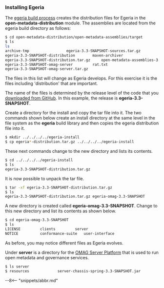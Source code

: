 <!-- SPDX-License-Identifier: CC-BY-4.0 -->
<!-- Copyright Contributors to the ODPi Egeria project. -->

### Installing Egeria

The [egeria build process](/egeria-docs/education/tutorials/building-egeria-tutorial/overview) creates the
distribution files for Egeria in the **open-metadata-distribution** module.
The assemblies are located from the egeria build directory as follows:

```bash
$ cd open-metadata-distribution/open-metadata-assemblies/target
$ ls
ls
archive-tmp					egeria-3.3-SNAPSHOT-sources.tar.gz
egeria-3.3-SNAPSHOT-distribution		maven-archiver
egeria-3.3-SNAPSHOT-distribution.tar.gz		open-metadata-assemblies-3.3-SNAPSHOT.jar
egeria-3.3-SNAPSHOT-omag-server			rat.txt
egeria-3.3-SNAPSHOT-omag-server.tar.gz
```
The files in this list will change as Egeria develops. For this exercise it is the files including 'distribution' that are important.

The name of the files is determined by the release level of the code that you
[downloaded from GitHub](/egeria-docs/education/tutorials/git-and-git-hub-tutorial/overview/#downloading-the-egeria-source-from-github).  In this example,
the release is **egeria-3.3-SNAPSHOT**.

Create a directory for the install and copy the tar file into it.
The two commands shown below create an install directory at the same level in the
file system as the **egeria** build library and then copies the egeria distribution file into it.

```bash
$ mkdir ../../../../egeria-install
$ cp egeria*-distribution.tar.gz ../../../../egeria-install
```

These next commands change to the new directory and lists its contents.

```bash
$ cd ../../../../egeria-install
$ ls
egeria-3.3-SNAPSHOT-distribution.tar.gz
```

It is now possible to unpack the tar file.

```bash
$ tar -xf egeria-3.3-SNAPSHOT-distribution.tar.gz
$ ls
egeria-3.3-SNAPSHOT-distribution.tar.gz	egeria-omag-3.3-SNAPSHOT
```

A new directory is created called **egeria-omag-3.3-SNAPSHOT**.  Change to this
new directory and list its contents as shown below.

```bash
$ cd egeria-omag-3.3-SNAPSHOT
$ ls
LICENSE			clients			server
NOTICE			conformance-suite	user-interface
```

As before, you may notice different files as Egeria evolves.

Under **server** is a directory for the
[OMAG Server Platform](/egeria-docs/concepts/omag-server-platform) that is used to run
open metadata and governance services.

```bash
$ ls server
$ resources				server-chassis-spring-3.3-SNAPSHOT.jar
```

--8<-- "snippets/abbr.md"
